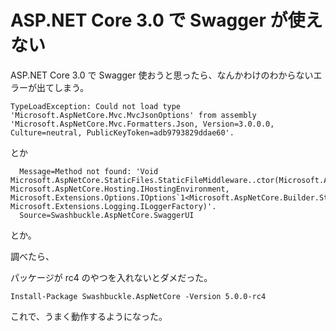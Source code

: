 # ASP.NET Core 3.0 で Swagger が使えない

ASP.NET Core 3.0 で Swagger 使おうと思ったら、なんかわけのわからないエラーが出てしまう。

```
TypeLoadException: Could not load type 'Microsoft.AspNetCore.Mvc.MvcJsonOptions' from assembly 'Microsoft.AspNetCore.Mvc.Formatters.Json, Version=3.0.0.0, Culture=neutral, PublicKeyToken=adb9793829ddae60'.
```

とか

```
  Message=Method not found: 'Void Microsoft.AspNetCore.StaticFiles.StaticFileMiddleware..ctor(Microsoft.AspNetCore.Http.RequestDelegate, Microsoft.AspNetCore.Hosting.IHostingEnvironment, Microsoft.Extensions.Options.IOptions`1<Microsoft.AspNetCore.Builder.StaticFileOptions>, Microsoft.Extensions.Logging.ILoggerFactory)'.
  Source=Swashbuckle.AspNetCore.SwaggerUI
```

とか。

調べたら、

パッケージが rc4 のやつを入れないとダメだった。

```
Install-Package Swashbuckle.AspNetCore -Version 5.0.0-rc4
```

これで、うまく動作するようになった。

